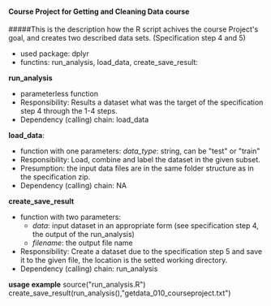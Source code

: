 #### Course Project for Getting and Cleaning Data course

#####This is the description how the R script achives the course Project's goal, and creates two described data sets. (Specification step 4 and 5)

- used package: dplyr
- functins: run_analysis, load_data, create_save_result:

**run_analysis** 
 
- parameterless function
- Responsibility: Results a dataset what was the target of the specification step 4 through the 1-4 steps. 
- Dependency (calling) chain: load_data

**load_data**: 

- function with one parameters: *data_type*: string, can be "test" or "train" 
- Responsibility: Load, combine and label the dataset in the given subset. 
- Presumption: the input data files are in the same folder structure as in the specification zip.
- Dependency (calling) chain: NA

**create_save_result**

- function with two parameters:
  - *data*: input dataset in an appropriate form (see specification step 4, the output of the run_analysis) 
  - *filename*: the output file name 
- Responsibility: Create a dataset due to the specification step 5 and save it to the given file, the location is the setted working directory.
- Dependency (calling) chain: run_analysis

**usage example**
source("run_analysis.R")
create_save_result(run_analysis(),"getdata_010_courseproject.txt")

 
